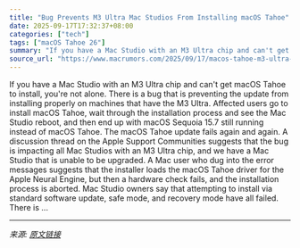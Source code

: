 ```yaml
---
title: "Bug Prevents M3 Ultra Mac Studios From Installing macOS Tahoe"
date: 2025-09-17T17:32:37+08:00
categories: ["tech"]
tags: ["macOS Tahoe 26"]
summary: "If you have a Mac Studio with an M3 Ultra chip and can't get macOS Tahoe to install, you're not alone. There is a bug that is preventing the update from installing properly on machines that have the M"
source_url: "https://www.macrumors.com/2025/09/17/macos-tahoe-m3-ultra-mac-studio-bug/"
---
```


If you have a Mac Studio with an M3 Ultra chip and can't get macOS Tahoe to install, you're not alone. There is a bug that is preventing the update from installing properly on machines that have the M3 Ultra. Affected users go to install macOS Tahoe, wait through the installation process and see the &zwnj;Mac Studio&zwnj; reboot, and then end up with macOS Sequoia 15.7 still running instead of macOS Tahoe. The macOS Tahoe update fails again and again. A discussion thread on the Apple Support Communities suggests that the bug is impacting all Mac Studios with an M3 Ultra chip, and we have a &zwnj;Mac Studio&zwnj; that is unable to be upgraded. A Mac user who dug into the error messages suggests that the installer loads the macOS Tahoe driver for the Apple Neural Engine, but then a hardware check fails, and the installation process is aborted. &zwnj;Mac Studio&zwnj; owners say that attempting to install via standard software update, safe mode, and recovery mode have all failed. There is ...

---

*来源: [原文链接](https://www.macrumors.com/2025/09/17/macos-tahoe-m3-ultra-mac-studio-bug/)*
